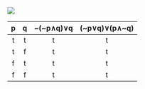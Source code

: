 ![](https://i.imgur.com/eu6dOvx.png)

| p | q | ~(~p∧q)∨q | (~p∨q)∨(p∧~q) |
| :--: | :--: | :--: | :--: |
| t | t | t | t |
| t | f | t | t |
| f | t | t | t |
| f | f | t | t |

